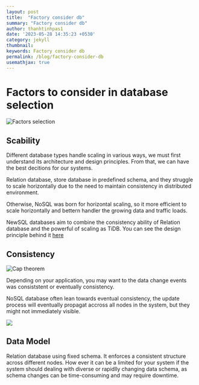 ```yaml
---
layout: post
title:  "Factory consider db"
summary: "Factory consider db"
author: thanhtinhpas1
date: '2023-05-28 14:35:23 +0530'
category: jekyll
thumbnail: 
keywords: Factory consider db
permalink: /blog/factory-consider-db
usemathjax: true
---
```


# Factors to consider in database selection

![Factors selection](https://substack-post-media.s3.amazonaws.com/public/images/d05f286e-16e5-457c-aee3-cc6b960c796d_1600x755.png)


## Scability
Different database types handle scaling in various ways, we must first understand its architecture and design principles. From that, we can have the best decitions for our systems.

Relation database, store database in predefined schema, and they struggle to scale horizontally due to the need to maintain consistency in distributed environment.

Otherwise, NoSQL was born for horizontal scaling, so it more efficient to scale horizontally and bettern handler the growing data and traffic loads.

NewSQL databases aim to combine the consistency ability of Relation database and the powerful of scaling as TiDB. You can see the design principle behind it [here](https://pingcap.medium.com/five-principles-that-guide-tidb-and-pingcap-part-i-71bcb1f84c0)

## Consistency

![Cap theorem](https://hazelcast.com/wp-content/uploads/2021/12/cap-theorem-diagram-800x753-1.png)

Depending on your application, you may want to the data change events was consiststent or eventually consistency.

NoSQL database often lean towards eventual consistency, the update process will eventually propagat accross all nodes in the system, but they might not immediately visible.

![](https://substackcdn.com/image/fetch/w_1456,c_limit,f_webp,q_auto:good,fl_progressive:steep/https%3A%2F%2Fsubstack-post-media.s3.amazonaws.com%2Fpublic%2Fimages%2F5ebe2481-4e5e-4c80-9a8d-a9caf8255a45_1600x1361.png)

## Data Model
Relation database using fixed schema. It enforces a consistent structure across different nodes. How ever it can be a limited for your system if the system should dealing with diverse or rapidlly changing data schema, as schema changes can be time-consuming and may require downtime.
